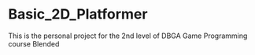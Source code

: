 # Basic_2D_Platformer
This is the personal project for the 2nd level of DBGA Game Programming course Blended
